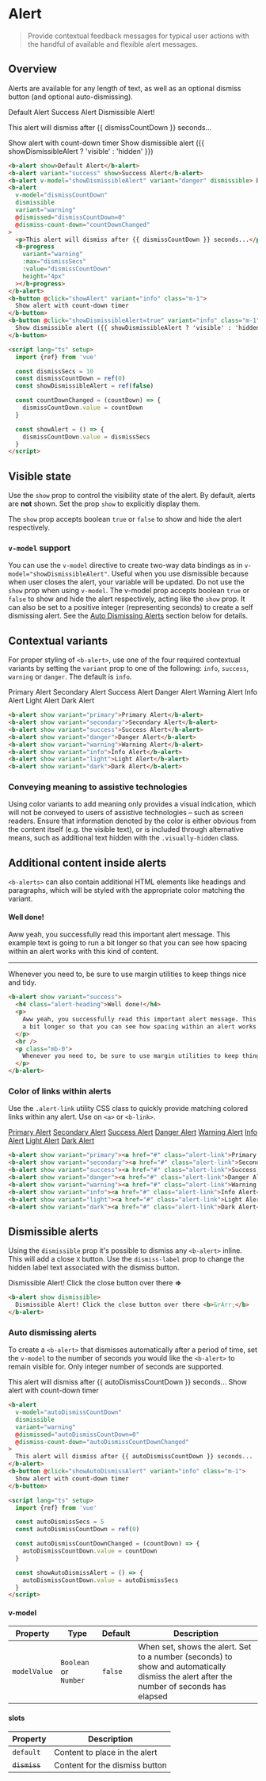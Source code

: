 # Alert

> Provide contextual feedback messages for typical user actions with the handful of available and flexible alert messages.

## Overview

Alerts are available for any length of text, as well as an optional dismiss button (and optional
auto-dismissing).

<ClientOnly>
  <b-card>
    <b-alert show>Default Alert</b-alert>
    <b-alert variant="success" show>Success Alert</b-alert>
    <b-alert v-model="showDismissibleAlert" variant="danger" dismissible>
        Dismissible Alert!
    </b-alert>
    <b-alert
      v-model="dismissCountDown"
      dismissible
      variant="warning"
      @dismissed="dismissCountDown=0"
      @dismiss-count-down="countDownChanged" >
      <p>This alert will dismiss after {{ dismissCountDown }} seconds...</p>
      <b-progress
        variant="warning"
        :max="dismissSecs"
        :value="dismissCountDown"
        height="4px"
      ></b-progress>
    </b-alert>
    <b-button @click="showAlert" variant="info" class="m-1">
      Show alert with count-down timer
    </b-button>
    <b-button @click="showDismissibleAlert=true" variant="info" class="m-1">
      Show dismissible alert ({{ showDismissibleAlert ? 'visible' : 'hidden' }})
    </b-button>
  </b-card>
</ClientOnly>

```html
<b-alert show>Default Alert</b-alert>
<b-alert variant="success" show>Success Alert</b-alert>
<b-alert v-model="showDismissibleAlert" variant="danger" dismissible> Dismissible Alert! </b-alert>
<b-alert
  v-model="dismissCountDown"
  dismissible
  variant="warning"
  @dismissed="dismissCountDown=0"
  @dismiss-count-down="countDownChanged"
>
  <p>This alert will dismiss after {{ dismissCountDown }} seconds...</p>
  <b-progress
    variant="warning"
    :max="dismissSecs"
    :value="dismissCountDown"
    height="4px"
  ></b-progress>
</b-alert>
<b-button @click="showAlert" variant="info" class="m-1">
  Show alert with count-down timer
</b-button>
<b-button @click="showDismissibleAlert=true" variant="info" class="m-1">
  Show dismissible alert ({{ showDismissibleAlert ? 'visible' : 'hidden' }})
</b-button>

<script lang="ts" setup>
  import {ref} from 'vue'

  const dismissSecs = 10
  const dismissCountDown = ref(0)
  const showDismissibleAlert = ref(false)

  const countDownChanged = (countDown) => {
    dismissCountDown.value = countDown
  }

  const showAlert = () => {
    dismissCountDown.value = dismissSecs
  }
</script>
```

## Visible state

Use the `show` prop to control the visibility state of the alert. By default, alerts are **not**
shown. Set the prop `show` to explicitly display them.

The `show` prop accepts boolean `true` or `false` to show and hide the alert respectively.

### `v-model` support

You can use the `v-model` directive to create two-way data bindings as in
`v-model="showDismissibleAlert"`. Useful when you use dismissible because when user closes the
alert, your variable will be updated. Do not use the `show` prop when using `v-model`.
The v-model prop accepts boolean `true` or `false` to show and hide the alert respectively, acting like the `show` prop. It can
also be set to a positive integer (representing seconds) to create a self dismissing alert. See the
[Auto Dismissing Alerts](#auto-dismissing-alerts) section below for details.

## Contextual variants

For proper styling of `<b-alert>`, use one of the four required contextual variants by setting the
`variant` prop to one of the following: `info`, `success`, `warning` or `danger`. The default is
`info`.

<ClientOnly>
  <b-card>
    <b-alert show variant="primary">Primary Alert</b-alert>
    <b-alert show variant="secondary">Secondary Alert</b-alert>
    <b-alert show variant="success">Success Alert</b-alert>
    <b-alert show variant="danger">Danger Alert</b-alert>
    <b-alert show variant="warning">Warning Alert</b-alert>
    <b-alert show variant="info">Info Alert</b-alert>
    <b-alert show variant="light">Light Alert</b-alert>
    <b-alert show variant="dark">Dark Alert</b-alert>
  </b-card>
</ClientOnly>

```html
<b-alert show variant="primary">Primary Alert</b-alert>
<b-alert show variant="secondary">Secondary Alert</b-alert>
<b-alert show variant="success">Success Alert</b-alert>
<b-alert show variant="danger">Danger Alert</b-alert>
<b-alert show variant="warning">Warning Alert</b-alert>
<b-alert show variant="info">Info Alert</b-alert>
<b-alert show variant="light">Light Alert</b-alert>
<b-alert show variant="dark">Dark Alert</b-alert>
```

### Conveying meaning to assistive technologies

Using color variants to add meaning only provides a visual indication, which will not be conveyed to
users of assistive technologies – such as screen readers. Ensure that information denoted by the
color is either obvious from the content itself (e.g. the visible text), or is included through
alternative means, such as additional text hidden with the `.visually-hidden` class.

## Additional content inside alerts

`<b-alerts>` can also contain additional HTML elements like headings and paragraphs, which will be
styled with the appropriate color matching the variant.

<ClientOnly>
  <b-card>
    <b-alert show variant="success">
      <h4 class="alert-heading">Well done!</h4>
      <p>
        Aww yeah, you successfully read this important alert message. This example text is going to
        run a bit longer so that you can see how spacing within an alert works with this kind of
        content.
      </p>
      <hr>
      <p class="mb-0">
        Whenever you need to, be sure to use margin utilities to keep things nice and tidy.
      </p>
    </b-alert>
  </b-card>
</ClientOnly>

```html
<b-alert show variant="success">
  <h4 class="alert-heading">Well done!</h4>
  <p>
    Aww yeah, you successfully read this important alert message. This example text is going to run
    a bit longer so that you can see how spacing within an alert works with this kind of content.
  </p>
  <hr />
  <p class="mb-0">
    Whenever you need to, be sure to use margin utilities to keep things nice and tidy.
  </p>
</b-alert>
```

### Color of links within alerts

Use the `.alert-link` utility CSS class to quickly provide matching colored links within any alert.
Use on `<a>` or `<b-link>`.

<ClientOnly>
  <b-card>
    <b-alert show variant="primary"><a href="#" class="alert-link">Primary Alert</a></b-alert>
    <b-alert show variant="secondary"><a href="#" class="alert-link">Secondary Alert</a></b-alert>
    <b-alert show variant="success"><a href="#" class="alert-link">Success Alert</a></b-alert>
    <b-alert show variant="danger"><a href="#" class="alert-link">Danger Alert</a></b-alert>
    <b-alert show variant="warning"><a href="#" class="alert-link">Warning Alert</a></b-alert>
    <b-alert show variant="info"><a href="#" class="alert-link">Info Alert</a></b-alert>
    <b-alert show variant="light"><a href="#" class="alert-link">Light Alert</a></b-alert>
    <b-alert show variant="dark"><a href="#" class="alert-link">Dark Alert</a></b-alert>
  </b-card>
</ClientOnly>

```html
<b-alert show variant="primary"><a href="#" class="alert-link">Primary Alert</a></b-alert>
<b-alert show variant="secondary"><a href="#" class="alert-link">Secondary Alert</a></b-alert>
<b-alert show variant="success"><a href="#" class="alert-link">Success Alert</a></b-alert>
<b-alert show variant="danger"><a href="#" class="alert-link">Danger Alert</a></b-alert>
<b-alert show variant="warning"><a href="#" class="alert-link">Warning Alert</a></b-alert>
<b-alert show variant="info"><a href="#" class="alert-link">Info Alert</a></b-alert>
<b-alert show variant="light"><a href="#" class="alert-link">Light Alert</a></b-alert>
<b-alert show variant="dark"><a href="#" class="alert-link">Dark Alert</a></b-alert>
```

## Dismissible alerts

Using the `dismissible` prop it's possible to dismiss any `<b-alert>` inline. This will add a close
`X` button. Use the `dismiss-label` prop to change the hidden label text associated with the dismiss
button.

<ClientOnly>
  <b-card>
    <b-alert show dismissible>
      Dismissible Alert! Click the close button over there <b>&rArr;</b>
    </b-alert>
  </b-card>
</ClientOnly>

```html
<b-alert show dismissible>
  Dismissible Alert! Click the close button over there <b>&rArr;</b>
</b-alert>
```

### Auto dismissing alerts

To create a `<b-alert>` that dismisses automatically after a period of time, set the `v-model` to the number of seconds you would like the `<b-alert>` to remain visible for. Only integer number of seconds are supported.

<ClientOnly>
  <b-card>
    <b-alert
      v-model="autoDismissCountDown"
      dismissible
      variant="warning"
      @dismissed="autoDismissCountDown=0"
      @dismiss-count-down="autoDismissCountDownChanged"
    >
      This alert will dismiss after {{ autoDismissCountDown }} seconds...
    </b-alert>
    <b-button @click="showAutoDismissAlert" variant="info" class="m-1">
      Show alert with count-down timer
    </b-button>
  </b-card>
</ClientOnly>

```html
<b-alert
  v-model="autoDismissCountDown"
  dismissible
  variant="warning"
  @dismissed="autoDismissCountDown=0"
  @dismiss-count-down="autoDismissCountDownChanged"
>
  This alert will dismiss after {{ autoDismissCountDown }} seconds...
</b-alert>
<b-button @click="showAutoDismissAlert" variant="info" class="m-1">
  Show alert with count-down timer
</b-button>

<script lang="ts" setup>
  import {ref} from 'vue'

  const autoDismissSecs = 5
  const autoDismissCountDown = ref(0)

  const autoDismissCountDownChanged = (countDown) => {
    autoDismissCountDown.value = countDown
  }

  const showAutoDismissAlert = () => {
    autoDismissCountDown.value = autoDismissSecs
  }
</script>
```

<ComponentReference></ComponentReference>

#### v-model

| Property     | Type                  | Default | Description                                                                                                                              |
| ------------ | --------------------- | ------- | ---------------------------------------------------------------------------------------------------------------------------------------- |
| `modelValue` | `Boolean` or `Number` | `false` | When set, shows the alert. Set to a number (seconds) to show and automatically dismiss the alert after the number of seconds has elapsed |

#### slots

| Property      | Description                    |
| ------------- | ------------------------------ |
| `default`     | Content to place in the alert  |
| ~~`dismiss`~~ | Content for the dismiss button |

<script lang="ts" setup>
  import {ref, computed} from 'vue'

  const dismissSecs = 10;
  const dismissCountDown = ref(0);
  const showDismissibleAlert = ref(false);

  const countDownChanged = (countDown) => {
      dismissCountDown.value = countDown
  };

  const showAlert = () => {
    dismissCountDown.value = dismissSecs
  };

  const autoDismissSecs = 5;
  const autoDismissCountDown = ref(0);

  const autoDismissCountDownChanged = (countDown) => {
      autoDismissCountDown.value = countDown
  };

  const showAutoDismissAlert = () => {
    autoDismissCountDown.value = autoDismissSecs
  };

</script>
